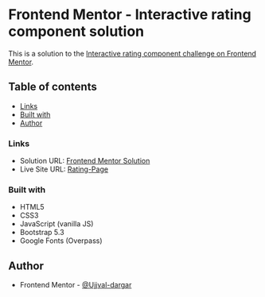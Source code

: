 # Frontend Mentor - Interactive rating component solution

This is a solution to the [Interactive rating component challenge on Frontend Mentor](https://www.frontendmentor.io/challenges/interactive-rating-component-koxpeBUmI).


## Table of contents

- [Links](#links)
- [Built with](#built-with)
- [Author](#author)


### Links

- Solution URL: [Frontend Mentor Solution]([https://your-solution-url.com](https://www.frontendmentor.io/solutions/interactive-and-responsive-rating-page-using-media-query-bootstrap-pmM1w2G1yg))
- Live Site URL: [Rating-Page](https://github.com/Ujjval-dargar/Frontend-Challenge-2-Rating-Page)


### Built with

- HTML5
- CSS3
- JavaScript (vanilla JS)
- Bootstrap 5.3
- Google Fonts (Overpass)


## Author

- Frontend Mentor - [@Ujjval-dargar](https://www.frontendmentor.io/profile/Ujjval-dargar)

